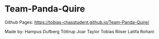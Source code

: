 # Team-Panda-Quire

Github Pages: https://tobias-chasstudent.github.io/Team-Panda-Quire/

Made by:
Hampus Dufberg Töttrup
Joar Taylor
Tobias Riiser
Latifa Rohani
